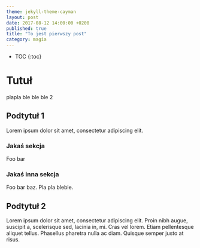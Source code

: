 ```yaml
---
theme: jekyll-theme-cayman
layout: post
date: 2017-08-12 14:00:00 +0200
published: true
title: "To jest pierwszy post"
category: magia
---
```


* TOC
{:toc}

# Tutuł

plapla ble ble ble 2

## Podtytuł 1

Lorem ipsum dolor sit amet, consectetur adipiscing elit.

### Jakaś sekcja

Foo bar

### Jakaś inna sekcja

Foo bar baz. Pla pla bleble.


## Podtytuł 2

Lorem ipsum dolor sit amet, consectetur adipiscing elit. 
Proin nibh augue, suscipit a, scelerisque sed, lacinia in, mi. 
Cras vel lorem. Etiam pellentesque aliquet tellus.
Phasellus pharetra nulla ac diam. Quisque semper justo at risus.
